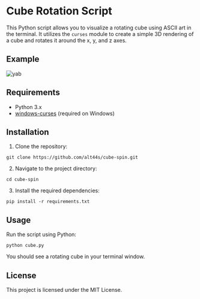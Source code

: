 # Cube Rotation Script

This Python script allows you to visualize a rotating cube using ASCII art in the terminal. It utilizes the `curses` module to create a simple 3D rendering of a cube and rotates it around the x, y, and z axes.

## Example

![yab](https://github.com/alt44s/cube-spin/assets/48489145/aa4e9caf-f8cc-450c-8b45-8811c3e3f5ca)

## Requirements

- Python 3.x
- [windows-curses](https://pypi.org/project/windows-curses/) (required on Windows)

## Installation

1. Clone the repository:
```
git clone https://github.com/alt44s/cube-spin.git
```
2. Navigate to the project directory:
``` 
cd cube-spin
```
3. Install the required dependencies:
```
pip install -r requirements.txt
```

## Usage

Run the script using Python:
```
python cube.py
```
You should see a rotating cube in your terminal window.

## License

This project is licensed under the MIT License.
